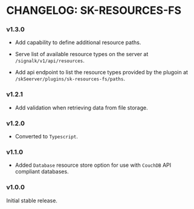 # CHANGELOG: SK-RESOURCES-FS

### v1.3.0

- Add capability to define additional resource paths.

- Serve list of available resource types on the server at `/signalk/v1/api/resources`.

- Add api endpoint to list the resource types provided by the plugoin at `/skSeerver/plugins/sk-resources-fs/paths`.

### v1.2.1

- Add validation when retrieving data from file storage.

### v1.2.0

- Converted to `Typescript`.

### v1.1.0

- Added `Database` resource store option for use with `CouchDB` API compliant databases.


### v1.0.0

Initial stable release.
